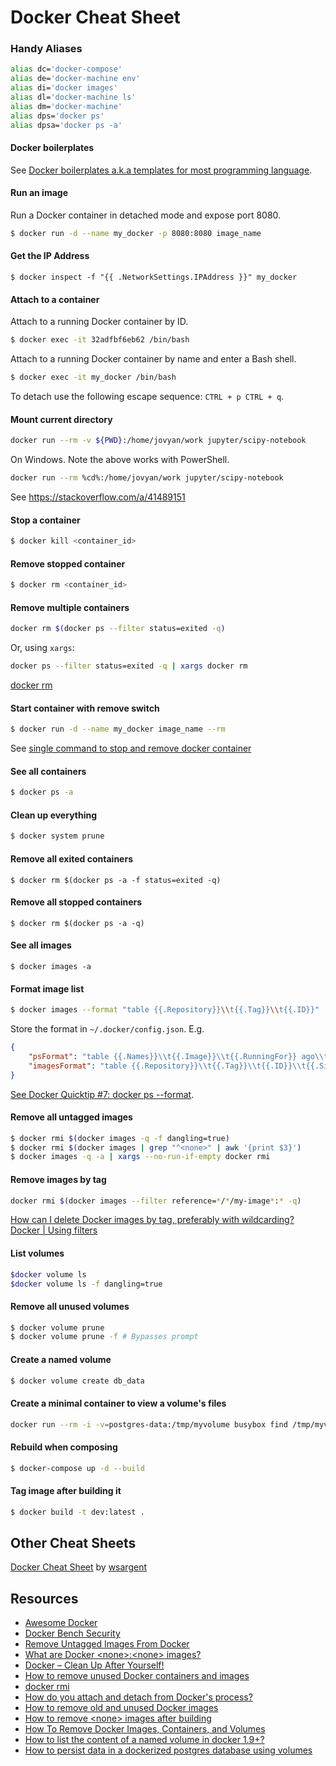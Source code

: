 # Docker Cheat Sheet

### Handy Aliases

```bash
alias dc='docker-compose'
alias de='docker-machine env'
alias di='docker images'
alias dl='docker-machine ls'
alias dm='docker-machine'
alias dps='docker ps'
alias dpsa='docker ps -a'
```

#### Docker boilerplates

See [Docker boilerplates a.k.a templates for most programming language](https://github.com/gauthamp10/dockerfile-boilerplates).

#### Run an image

Run a Docker container in detached mode and expose port 8080.

```bash
$ docker run -d --name my_docker -p 8080:8080 image_name
```

#### Get the IP Address

`$ docker inspect -f "{{ .NetworkSettings.IPAddress }}" my_docker`

#### Attach to a container

Attach to a running Docker container by ID.

```bash
$ docker exec -it 32adfbf6eb62 /bin/bash
```

Attach to a running Docker container by name and enter a Bash shell.

```bash
$ docker exec -it my_docker /bin/bash
```

To detach use the following escape sequence: `CTRL + p CTRL + q`.

#### Mount current directory

```bash
docker run --rm -v ${PWD}:/home/jovyan/work jupyter/scipy-notebook
```

On Windows. Note the above works with PowerShell.

```bash
docker run --rm %cd%:/home/jovyan/work jupyter/scipy-notebook
```

See https://stackoverflow.com/a/41489151

#### Stop a container

```bash
$ docker kill <container_id>
```

#### Remove stopped container

```bash
$ docker rm <container_id>
```

#### Remove multiple containers

```bash
docker rm $(docker ps --filter status=exited -q)
```

Or, using `xargs`:

```bash
docker ps --filter status=exited -q | xargs docker rm
```

[docker rm](https://docs.docker.com/engine/reference/commandline/rm/)

#### Start container with remove switch

```bash
$ docker run -d --name my_docker image_name --rm
```

See [single command to stop and remove docker container](http://stackoverflow.com/a/35122815/6146580)

#### See all containers

```bash
$ docker ps -a
```

#### Clean up everything

```bash
$ docker system prune
```

#### Remove all exited containers

`$ docker rm $(docker ps -a -f status=exited -q)`

#### Remove all stopped containers

`$ docker rm $(docker ps -a -q)`

#### See all images

`$ docker images -a`

#### Format image list

```bash
$ docker images --format "table {{.Repository}}\\t{{.Tag}}\\t{{.ID}}"
```

Store the format in `~/.docker/config.json`. E.g.

```json
{
    "psFormat": "table {{.Names}}\\t{{.Image}}\\t{{.RunningFor}} ago\\t{{.Status}}\\t{{.Command}}",
    "imagesFormat": "table {{.Repository}}\\t{{.Tag}}\\t{{.ID}}\\t{{.Size}}"
}
```

[See Docker Quicktip #7: docker ps --format](http://container42.com/2016/03/27/docker-quicktip-7-psformat/).

#### Remove all untagged images

```bash
$ docker rmi $(docker images -q -f dangling=true)
$ docker rmi $(docker images | grep "^<none>" | awk '{print $3}')
$ docker images -q -a | xargs --no-run-if-empty docker rmi
```

#### Remove images by tag

```bash
docker rmi $(docker images --filter reference=*/*/my-image*:* -q)
```

[How can I delete Docker images by tag, preferably with wildcarding?  ](https://stackoverflow.com/a/47265229/6146580)
[Docker | Using filters](https://docs.docker.com/config/filter/)

#### List volumes

```bash
$docker volume ls
$docker volume ls -f dangling=true
```

#### Remove all unused volumes

```bash
$ docker volume prune
$ docker volume prune -f # Bypasses prompt
```

#### Create a named volume

```bash
$ docker volume create db_data
```

#### Create a minimal container to view a volume's files

```bash
docker run --rm -i -v=postgres-data:/tmp/myvolume busybox find /tmp/myvolume
```

#### Rebuild when composing

```bash
$ docker-compose up -d --build
```

#### Tag image after building it

```bash
$ docker build -t dev:latest .
```

## Other Cheat Sheets

[Docker Cheat Sheet](https://github.com/wsargent/docker-cheat-sheet) by [wsargent](https://github.com/wsargent)

## Resources

-   [Awesome Docker](https://github.com/veggiemonk/awesome-docker)
-   [Docker Bench Security](https://github.com/docker/docker-bench-security)
-   [Remove Untagged Images From Docker](http://jimhoskins.com/2013/07/27/remove-untagged-docker-images.html)
-   [What are Docker \<none\>:\<none\> images?](http://www.projectatomic.io/blog/2015/07/what-are-docker-none-none-images/)
-   [Docker – Clean Up After Yourself!](http://blog.yohanliyanage.com/2015/05/docker-clean-up-after-yourself/)
-   [How to remove unused Docker containers and images](https://gist.github.com/ngpestelos/4fc2e31e19f86b9cf10b)
-   [docker rmi](https://docs.docker.com/engine/reference/commandline/rmi/)
-   [How do you attach and detach from Docker's process?](https://stackoverflow.com/questions/19688314/how-do-you-attach-and-detach-from-dockers-process)
-   [How to remove old and unused Docker images](http://stackoverflow.com/a/32723127/6146580)
-   [How to remove \<none\> images after building](https://forums.docker.com/t/how-to-remove-none-images-after-building/7050/10)
-   [How To Remove Docker Images, Containers, and Volumes](https://www.digitalocean.com/community/tutorials/how-to-remove-docker-images-containers-and-volumes)
-   [How to list the content of a named volume in docker 1.9+?](https://stackoverflow.com/a/36330903)
-   [How to persist data in a dockerized postgres database using volumes](https://stackoverflow.com/a/45606440)
